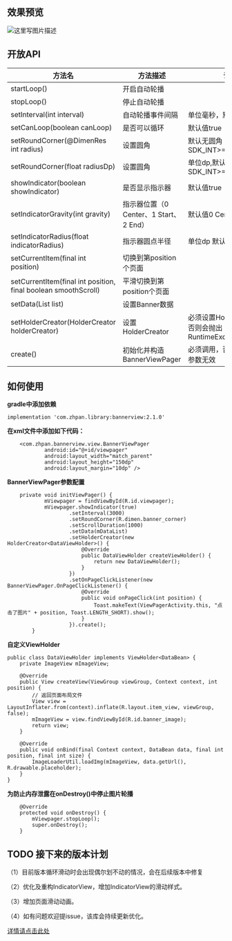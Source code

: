 

## 效果预览

![这里写图片描述](https://github.com/zhpanvip/BannerViewPager/blob/v_2.1.0/image/ezgif-4-f4cd74cd939d.gif)

## 开放API

| 方法名 | 方法描述 | 说明 |
|--|--|--|
| startLoop() |开启自动轮播  |  |
| stopLoop() | 停止自动轮播 |  |
| setInterval(int interval) | 自动轮播事件间隔 |单位毫秒，默认值3000  |
| setCanLoop(boolean canLoop) | 是否可以循环 |  默认值true|
| setRoundCorner(@DimenRes int radius) | 设置圆角 |默认无圆角 需要SDK_INT>=LOLLIPOP(21)  |
| setRoundCorner(float radiusDp) | 设置圆角 | 单位dp,默认无圆角 需要SDK_INT>=LOLLIPOP(21)|
| showIndicator(boolean showIndicator) |  是否显示指示器|默认值true  |
| setIndicatorGravity(int gravity) | 指示器位置（0 Center、1 Start、2 End） |默认值0 Center |
| setIndicatorRadius(float indicatorRadius) | 指示器圆点半径 | 单位dp 默认值4dp|
|setCurrentItem(final int position)  |  切换到第position个页面|  |
| setCurrentItem(final int position, final boolean smoothScroll) | 平滑切换到第position个页面 |  |
| setData(List<T> list) |设置Banner数据  |  |
| setHolderCreator(HolderCreator<VH> holderCreator) |设置HolderCreator  |必须设置HolderCreator，否则会抛出RuntimeException  |
| create() |初始化并构造BannerViewPager  |必须调用，否则前面设置的参数无效  |

## 如何使用

   **gradle中添加依赖**

```
implementation 'com.zhpan.library:bannerview:2.1.0'
```

  **在xml文件中添加如下代码：**

```
    <com.zhpan.bannerview.view.BannerViewPager
            android:id="@+id/viewpager"
            android:layout_width="match_parent"
            android:layout_height="150dp"
            android:layout_margin="10dp" />
```

 **BannerViewPager参数配置**

```
	private void initViewPager() {
            mViewpager = findViewById(R.id.viewpager);
            mViewpager.showIndicator(true)
                    .setInterval(3000)
                    .setRoundCorner(R.dimen.banner_corner)
                    .setScrollDuration(1000)
                    .setData(mDataList)
                    .setHolderCreator(new HolderCreator<DataViewHolder>() {
                        @Override
                        public DataViewHolder createViewHolder() {
                            return new DataViewHolder();
                        }
                    })
                    .setOnPageClickListener(new BannerViewPager.OnPageClickListener() {
                        @Override
                        public void onPageClick(int position) {
                            Toast.makeText(ViewPagerActivity.this, "点击了图片" + position, Toast.LENGTH_SHORT).show();
                        }
                    }).create();
        }
```

**自定义ViewHolder** 
  
```
public class DataViewHolder implements ViewHolder<DataBean> {
    private ImageView mImageView;

    @Override
    public View createView(ViewGroup viewGroup, Context context, int position) {
        // 返回页面布局文件
        View view = LayoutInflater.from(context).inflate(R.layout.item_view, viewGroup, false);
        mImageView = view.findViewById(R.id.banner_image);
        return view;
    }

    @Override
    public void onBind(final Context context, DataBean data, final int position, final int size) {
        ImageLoaderUtil.loadImg(mImageView, data.getUrl(), R.drawable.placeholder);
    }
}
```
**为防止内存泄露在onDestroy()中停止图片轮播**
```
	@Override
    protected void onDestroy() {
    	mViewpager.stopLoop();
        super.onDestroy();
    }
```


## TODO 接下来的版本计划

（1）目前版本循环滑动时会出现偶尔划不动的情况，会在后续版本中修复

（2）优化及重构IndicatorView，增加IndicatorView的滑动样式。

（3）增加页面滑动动画。

（4）如有问题欢迎提issue，该库会持续更新优化。


[详情请点击此处](http://blog.csdn.net/qq_20521573/article/details/52037929)
